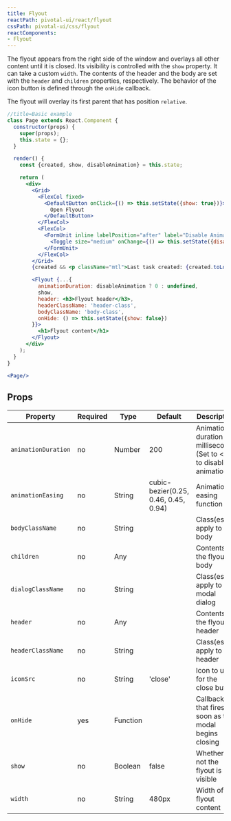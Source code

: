 ```yaml
---
title: Flyout
reactPath: pivotal-ui/react/flyout
cssPath: pivotal-ui/css/flyout
reactComponents:
- Flyout
---
```


The flyout appears from the right side of the window and overlays all other content until it is closed. Its
visibility is controlled with the `show` property. It can take a custom `width`. The contents of the header
and the body are set with the `header` and `children` properties, respectively. The behavior of the icon
button is defined through the `onHide` callback.

The flyout will overlay its first parent that has position `relative`.

```jsx
//title=Basic example
class Page extends React.Component {
  constructor(props) {
    super(props);
    this.state = {};
  }

  render() {
    const {created, show, disableAnimation} = this.state;

    return (
      <div>
        <Grid>
          <FlexCol fixed>
            <DefaultButton onClick={() => this.setState({show: true})}>
              Open Flyout
            </DefaultButton>
          </FlexCol>
          <FlexCol>
            <FormUnit inline labelPosition="after" label="Disable Animation" hideHelpRow={true}>
              <Toggle size="medium" onChange={() => this.setState({disableAnimation: !disableAnimation})}/>
            </FormUnit>
          </FlexCol>
        </Grid>
        {created && <p className="mtl">Last task created: {created.toLocaleString()}</p>}

        <Flyout {...{
          animationDuration: disableAnimation ? 0 : undefined,
          show,
          header: <h3>Flyout header</h3>,
          headerClassName: 'header-class',
          bodyClassName: 'body-class',
          onHide: () => this.setState({show: false})
        }}>
          <h1>Flyout content</h1>
        </Flyout>
      </div>
    );
  }
}

<Page/>
```

## Props

Property             | Required    | Type        | Default                               | Description
---------------------|-------------|-------------|---------------------------------------|-------------
`animationDuration`  | no          | Number      | 200                                   | Animation duration in milliseconds (Set to <= 0 to disable animations)
`animationEasing`    | no          | String      | cubic-bezier(0.25, 0.46, 0.45, 0.94)  | Animation easing function
`bodyClassName`      | no          | String      |                                       | Class(es) to apply to the body
`children`           | no          | Any         |                                       | Contents of the flyout body
`dialogClassName`    | no          | String      |                                       | Class(es) to apply to the modal dialog
`header`             | no          | Any         |                                       | Contents of the flyout header
`headerClassName`    | no          | String      |                                       | Class(es) to apply to the header
`iconSrc`            | no          | String      | 'close'                               | Icon to use for the close button
`onHide`             | yes         | Function    |                                       | Callback that fires as soon as the modal begins closing
`show`               | no          | Boolean     | false                                 | Whether or not the flyout is visible
`width`              | no          | String      | 480px                                 | Width of flyout content
